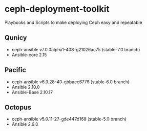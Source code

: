 # ceph-deployment-toolkit
Playbooks and Scripts to make deploying Ceph easy and repeatable

## Qunicy
* ceph-ansible v7.0.0alpha1-408-g21026ac75 (stable-7.0 branch)
* Ansible-core 2.15

## Pacific
* ceph-ansible v6.0.28-40-gbbaec6776 (stable-6.0 branch)
* Ansible 2.10.0
* Ansible-Base 2.10.17

## Octopus
* ceph-ansible v5.0.11-27-gde447d168 (stable-5.0 branch)
* Ansible 2.9.0
